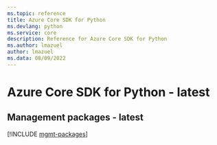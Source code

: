 ```yaml
---
ms.topic: reference
title: Azure Core SDK for Python
ms.devlang: python
ms.service: core
description: Reference for Azure Core SDK for Python
ms.author: lmazuel
author: lmazuel
ms.data: 08/09/2022
---
```

# Azure Core SDK for Python - latest

## Management packages - latest
[!INCLUDE [mgmt-packages](core-mgmt-index.md)]